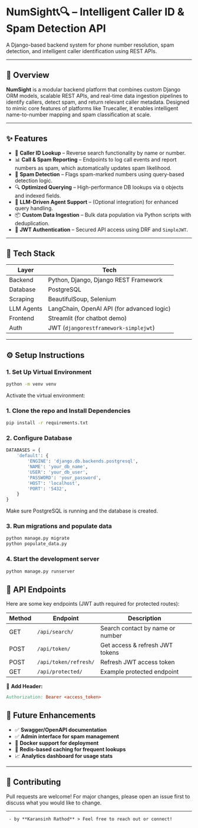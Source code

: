 # NumSight📞🔍 – Intelligent Caller ID & Spam Detection API
A Django-based backend system for phone number resolution, spam detection, and intelligent caller identification using REST APIs.

---

## 🚀 Overview

**NumSight** is a modular backend platform that combines custom Django ORM models, scalable REST APIs, and real-time data ingestion pipelines to identify callers, detect spam, and return relevant caller metadata. Designed to mimic core features of platforms like Truecaller, it enables intelligent name-to-number mapping and spam classification at scale.

---

## ✨ Features

- 🔗 **Caller ID Lookup** – Reverse search functionality by name or number.
- 📊 **Call & Spam Reporting** – Endpoints to log call events and report numbers as spam, which automatically updates spam likelihood.
- 🚫 **Spam Detection** – Flags spam-marked numbers using query-based detection logic.
- 🔍 **Optimized Querying** – High-performance DB lookups via `Q` objects and indexed fields.
- 🧠 **LLM-Driven Agent Support** – (Optional integration) for enhanced query handling.
- 📦 **Custom Data Ingestion** – Bulk data population via Python scripts with deduplication.
- 🔐 **JWT Authentication** – Secured API access using DRF and `SimpleJWT`.

---

## 🧰 Tech Stack

| Layer        | Tech                                      |
|--------------|-------------------------------------------|
| Backend      | Python, Django, Django REST Framework     |
| Database     | PostgreSQL                                |
| Scraping     | BeautifulSoup, Selenium                   |
| LLM Agents   | LangChain, OpenAI API (for advanced logic)|
| Frontend     | Streamlit (for chatbot demo)              |
| Auth         | JWT (`djangorestframework-simplejwt`)     |

---
## ⚙️ Setup Instructions

### 1. Set Up Virtual Environment
```bash
python -m venv venv
```
Activate the virtual environment:




### 1. Clone the repo and Install Dependencies
```bash
pip install -r requirements.txt
```

### 2. Configure Database
```python
DATABASES = {
    'default': {
        'ENGINE': 'django.db.backends.postgresql',
        'NAME': 'your_db_name',
        'USER': 'your_db_user',
        'PASSWORD': 'your_password',
        'HOST': 'localhost',
        'PORT': '5432',
    }
}
```
Make sure PostgreSQL is running and the database is created.

### 3. Run migrations and populate data
```bash
python manage.py migrate
python populate_data.py
```

### 4. Start the development server
```bash
python manage.py runserver
```



## 🔌 API Endpoints

Here are some key endpoints (JWT auth required for protected routes):

| Method | Endpoint               | Description                           |
|--------|------------------------|---------------------------------------|
| GET    | `/api/search/`         | Search contact by name or number      |
| POST   | `/api/token/`          | Get access & refresh JWT tokens       |
| POST   | `/api/token/refresh/`  | Refresh JWT access token              |
| GET    | `/api/protected/`      | Example protected endpoint            |

📌 **Add Header:**

```makefile
Authorization: Bearer <access_token>
```


## 🧠 Future Enhancements

- ✅ **Swagger/OpenAPI documentation**
- ✅ **Admin interface for spam management**
- 🚀 **Docker support for deployment**
- 🔄 **Redis-based caching for frequent lookups**
- 📈 **Analytics dashboard for usage stats**

---

## 🤝 Contributing

Pull requests are welcome! For major changes, please open an issue first to discuss what you would like to change.

---

```markfile
 - by **Karansinh Rathod** > Feel free to reach out or connect!
```
